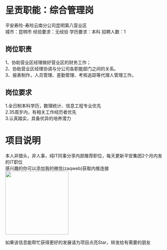 # 呈贡职能：综合管理岗
平安寿险-寿险云南分公司昆明第八营业区  
城市：昆明市 经验要求：无经验 学历要求：本科  招聘人数：1

## 岗位职责
1、协助营业区经理做好营业区的财务工作；   
2、协助营业区经理协调与分公司各职能部门之间的关系。   
3、报表制作，人员管理、差勤管理、考核追踪等代理人管理工作。

## 岗位要求
1.全日制本科学历，数理统计、信息工程专业优先   
2.35周岁内，有相关工作经历者优先   
3.认真踏实，具备优异的培养潜力

# 项目说明

本人非猎头，非人事，纯IT同事分享内部推荐职位，每天更新平安集团2个月内发的IT职位  
感兴趣的你可以添加我的微信(zaqweb)获取内推连接  
<img src="https://github.com/zaqweb/PA-IT-JOBS/blob/master/WechatICode.jpeg"  height="200" width="200">

如果该信息能帮忙获得更好的发展请为项目点亮Star，转发给有需要的朋友




